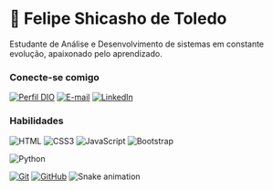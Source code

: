 # 👋 Felipe Shicasho de Toledo

Estudante de Análise e Desenvolvimento de sistemas em constante evolução, apaixonado pelo aprendizado.

### Conecte-se comigo

[![Perfil DIO](https://img.shields.io/badge/-Meu%20Perfil%20na%20DIO-30A3DC?style=for-the-badge)](https://dio.me/users/felipetoleds)
[![E-mail](https://img.shields.io/badge/-Email-000?style=for-the-badge&logo=microsoft-outlook&logoColor=E94D5F)](mailto:felipetoleds@gmail.com)
[![LinkedIn](https://img.shields.io/badge/-LinkedIn-000?style=for-the-badge&logo=linkedin&logoColor=30A3DC)](linkedin.com/in/felipe-shicasho-de-toledo/)

### Habilidades

![HTML](https://img.shields.io/badge/HTML-000?style=for-the-badge&logo=html5&logoColor=30A3DC)
![CSS3](https://img.shields.io/badge/CSS3-000?style=for-the-badge&logo=css3&logoColor=E94D5F)
![JavaScript](https://img.shields.io/badge/JavaScript-000?style=for-the-badge&logo=javascript&logoColor=F0DB4F)
![Bootstrap](https://img.shields.io/badge/bootstrap-000?style=for-the-badge&logo=bootstrap&logoColor=553C7B)

![Python](https://img.shields.io/badge/PYTHON-000?style=for-the-badge&logo=python&logoColor=CD6799)

[![Git](https://img.shields.io/badge/Git-000?style=for-the-badge&logo=git&logoColor=E94D5F)](https://git-scm.com/doc)
[![GitHub](https://img.shields.io/badge/GitHub-000?style=for-the-badge&logo=github&logoColor=30A3DC)](https://docs.github.com/)
![Snake animation](https://github.com/felipeshicasho)
